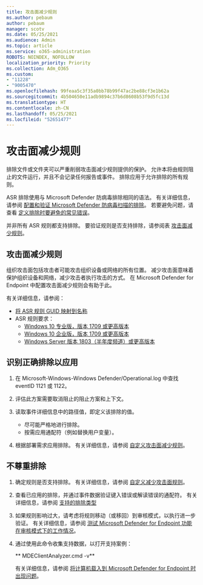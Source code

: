 ```yaml
---
title: 攻击面减少规则
ms.author: pebaum
author: pebaum
manager: scotv
ms.date: 05/25/2021
ms.audience: Admin
ms.topic: article
ms.service: o365-administration
ROBOTS: NOINDEX, NOFOLLOW
localization_priority: Priority
ms.collection: Adm_O365
ms.custom:
- "11228"
- "9005470"
ms.openlocfilehash: 99feaa5c3f35a0bb78b99f47ac2be88cf3e1b62a
ms.sourcegitcommit: 4b504650e11adb9894c37b6d8608b53f9d5fc13d
ms.translationtype: HT
ms.contentlocale: zh-CN
ms.lasthandoff: 05/25/2021
ms.locfileid: "52651477"
---
```

# <a name="attack-surface-reduction-rules"></a>攻击面减少规则

排除文件或文件夹可以严重削弱攻击面减少规则提供的保护。 允许本将由规则阻止的文件运行，并且不会记录任何报告或事件。 排除应用于允许排除的所有规则。

ASR 排除使用与 Microsoft Defender 防病毒排除相同的语法。 有关详细信息，请参阅 [配置和验证 Microsoft Defender 防病毒扫描的排除](/microsoft-365/security/defender-endpoint/configure-exclusions-microsoft-defender-antivirus)。 若要避免问题，请查看 [定义排除时要避免的常见错误](/microsoft-365/security/defender-endpoint/common-exclusion-mistakes-microsoft-defender-antivirus)。

并非所有 ASR 规则都支持排除。 要验证规则是否支持排除，请参阅表 [攻击面减少规则](/microsoft-365/security/defender-endpoint/attack-surface-reduction#attack-surface-reduction-rules)。

## <a name="attack-surface-reduction-rules"></a>攻击面减少规则

组织攻击面包括攻击者可能攻击组织设备或网络的所有位置。 减少攻击面意味着保护组织设备和网络，减少攻击者执行攻击的方式。 在 Microsoft Defender for Endpoint 中配置攻击面减少规则会有助于此。

有关详细信息，请参阅：

- [将 ASR 规则 GUID 映射到名称](/microsoft-365/security/defender-endpoint/attack-surface-reduction#attack-surface-reduction-rules)
- ASR 规则要求：
    - [Windows 10 专业版，版本 1709 或更高版本](/windows/whats-new/whats-new-windows-10-version-1709)
    - [Windows 10 企业版，版本 1709 或更高版本](/windows/whats-new/whats-new-windows-10-version-1709)
    - [Windows Server 版本 1803（半年度频道）或更高版本](/windows-server/get-started/whats-new-in-windows-server-1803)

## <a name="identify-the-correct-exclusion-to-apply"></a>识别正确排除以应用

1. 在 Microsoft-Windows-Windows Defender/Operational.log 中查找 eventID 1121 或 1122。

1. 评估此方案需要取消阻止的阻止方案和上下文。

1. 读取事件详细信息中的路径值，即定义该排除的值。
    - 尽可能严格地进行排除。
    - 按需应用通配符（例如替换用户变量）。

1. 根据部署需求应用排除。 有关详细信息，请参阅 [自定义攻击面减少规则](/microsoft-365/security/defender-endpoint/customize-attack-surface-reduction)。

## <a name="exclusion-is-not-honored"></a>不尊重排除

1. 确定规则是否支持排除。 有关详细信息，请参阅 [自定义减少攻击面规则](/microsoft-365/security/defender-endpoint/attack-surface-reduction#attack-surface-reduction-rules)。

1. 查看已应用的排除，并通过事件数据验证键入错误或解读错误的通配符。 有关详细信息，请参阅 [支持的排除类型](/microsoft-365/security/defender-endpoint/mac-exclusions#supported-exclusion-types)

1. 如果规则影响过大，请考虑将规则移动（或移回）到审核模式，以执行进一步验证。 有关详细信息，请参阅 [测试 Microsoft Defender for Endpoint 功能在审核模式下的工作情况](/microsoft-365/security/defender-endpoint/audit-windows-defender)。

1. 通过使用此命令收集支持数据，以打开支持案例：
    
   ** MDEClientAnalyzer.cmd -v**

    有关详细信息，请参阅 [将计算机载入到 Microsoft Defender for Endpoint 时出现问题](issues-with-onboarding-machines.md)。

